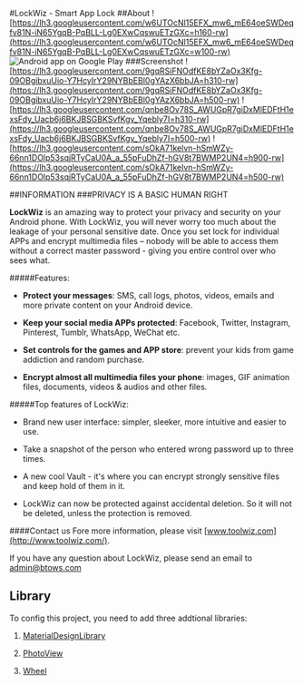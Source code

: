 #LockWiz - Smart App Lock
##About
![https://lh3.googleusercontent.com/w6UTOcNl15EFX_mw6_mE64oeSWDeqfv81N-iN65YgqB-PqBLL-Lg0EXwCqswuETzGXc=h160-rw](https://lh3.googleusercontent.com/w6UTOcNl15EFX_mw6_mE64oeSWDeqfv81N-iN65YgqB-PqBLL-Lg0EXwCqswuETzGXc=w100-rw)
<img alt="Android app on Google Play" src="https://developer.android.com/images/brand/en_app_rgb_wo_45.png" />
</a>
###Screenshot
![https://lh3.googleusercontent.com/9gqRSiFNOdfKE8bYZaOx3Kfg-09OBgibxuUio-Y7HcyIrY29NYBbEBl0gYAzX6bbJA=h310-rw](https://lh3.googleusercontent.com/9gqRSiFNOdfKE8bYZaOx3Kfg-09OBgibxuUio-Y7HcyIrY29NYBbEBl0gYAzX6bbJA=h500-rw)
![https://lh3.googleusercontent.com/qnbe8Ov78S_AWUGpR7giDxMlEDFtH1exsFdy_Uacb6j6BKJBSGBKSvfKgv_Yqebly7I=h310-rw](https://lh3.googleusercontent.com/qnbe8Ov78S_AWUGpR7giDxMlEDFtH1exsFdy_Uacb6j6BKJBSGBKSvfKgv_Yqebly7I=h500-rw)
![https://lh3.googleusercontent.com/sOkA71kelvn-hSmWZy-66nn1DOlp53sqjRTyCaU0A_a_55pFuDhZf-hGV8t7BWMP2UN4=h900-rw](https://lh3.googleusercontent.com/sOkA71kelvn-hSmWZy-66nn1DOlp53sqjRTyCaU0A_a_55pFuDhZf-hGV8t7BWMP2UN4=h500-rw)

##INFORMATION
###PRIVACY IS A BASIC HUMAN RIGHT

**LockWiz** is an amazing way to protect your privacy and security on your Android phone. With LockWiz, you will never worry too much about the leakage of your personal sensitive date. Once you set lock for individual APPs and encrypt multimedia files – nobody will be able to access them without a correct master password - giving you entire control over who sees what.

#####Features:

* **Protect your messages**: SMS, call logs, photos, videos, emails and more private content on your Android device.

*  **Keep your social media APPs protected**: Facebook, Twitter, Instagram, Pinterest, Tumblr, WhatsApp, WeChat etc.

*  **Set controls for the games and APP store**: prevent your kids from game addiction and random purchase.

* **Encrypt almost all multimedia files your phone**: images, GIF animation files, documents, videos & audios and other files.


#####Top features of LockWiz:
* Brand new user interface: simpler, sleeker, more intuitive and easier to use.

* Take a snapshot of the person who entered wrong password up to three times.

* A new cool Vault - it's where you can encrypt strongly sensitive files and keep hold of them in it.

* LockWiz can now be protected against accidental deletion. So it will not be deleted, unless the protection is removed.


####Contact us
Fore more information, please visit [www.toolwiz.com](http://www.toolwiz.com/).

If you have any question about LockWiz, please send an email to admin@btows.com


## Library
To config this project, you need to add three addtional libraries:

1. [MaterialDesignLibrary](https://github.com/navasmdc/MaterialDesignLibrary)

2. [PhotoView](https://github.com/chrisbanes/PhotoView)

3. [Wheel](https://github.com/chemalarrea/Android-wheel)